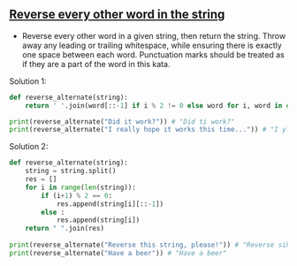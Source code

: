 ## [Reverse every other word in the string](https://www.codewars.com/kata/58d76854024c72c3e20000de)
- Reverse every other word in a given string, then return the string. Throw away any leading or trailing whitespace, while ensuring there is exactly one space between each word. Punctuation marks should be treated as if they are a part of the word in this kata.

Solution 1:
```python 
def reverse_alternate(string):  
    return ' '.join(word[::-1] if i % 2 != 0 else word for i, word in enumerate(string.split()))

print(reverse_alternate("Did it work?")) # "Did ti work?"
print(reverse_alternate("I really hope it works this time...")) # "I yllaer hope ti works siht time..." 

```
Solution 2:

```python 
def reverse_alternate(string):
    string = string.split()
    res = []
    for i in range(len(string)):
        if (i+1) % 2 == 0:
            res.append(string[i][::-1])
        else :
            res.append(string[i])
    return " ".join(res)
 
print(reverse_alternate("Reverse this string, please!")) # "Reverse siht string, !esaelp"
print(reverse_alternate("Have a beer")) # "Have a beer"
```
 
